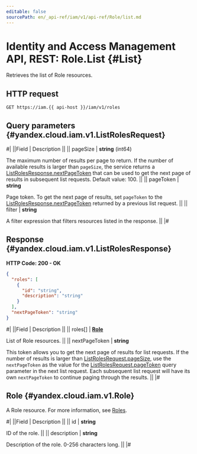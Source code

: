 ```yaml
---
editable: false
sourcePath: en/_api-ref/iam/v1/api-ref/Role/list.md
---
```


# Identity and Access Management API, REST: Role.List {#List}

Retrieves the list of Role resources.

## HTTP request

```
GET https://iam.{{ api-host }}/iam/v1/roles
```

## Query parameters {#yandex.cloud.iam.v1.ListRolesRequest}

#|
||Field | Description ||
|| pageSize | **string** (int64)

The maximum number of results per page to return. If the number of available
results is larger than `pageSize`,
the service returns a [ListRolesResponse.nextPageToken](#yandex.cloud.iam.v1.ListRolesResponse)
that can be used to get the next page of results in subsequent list requests.
Default value: 100. ||
|| pageToken | **string**

Page token. To get the next page of results, set `pageToken`
to the [ListRolesResponse.nextPageToken](#yandex.cloud.iam.v1.ListRolesResponse)
returned by a previous list request. ||
|| filter | **string**

A filter expression that filters resources listed in the response. ||
|#

## Response {#yandex.cloud.iam.v1.ListRolesResponse}

**HTTP Code: 200 - OK**

```json
{
  "roles": [
    {
      "id": "string",
      "description": "string"
    }
  ],
  "nextPageToken": "string"
}
```

#|
||Field | Description ||
|| roles[] | **[Role](#yandex.cloud.iam.v1.Role)**

List of Role resources. ||
|| nextPageToken | **string**

This token allows you to get the next page of results for list requests. If the number of results
is larger than [ListRolesRequest.pageSize](#yandex.cloud.iam.v1.ListRolesRequest), use
the `nextPageToken` as the value
for the [ListRolesRequest.pageToken](#yandex.cloud.iam.v1.ListRolesRequest) query parameter
in the next list request. Each subsequent list request will have its own
`nextPageToken` to continue paging through the results. ||
|#

## Role {#yandex.cloud.iam.v1.Role}

A Role resource. For more information, see [Roles](/docs/iam/concepts/access-control/roles).

#|
||Field | Description ||
|| id | **string**

ID of the role. ||
|| description | **string**

Description of the role. 0-256 characters long. ||
|#